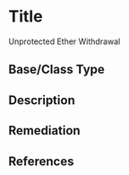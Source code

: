 # Title 
Unprotected Ether Withdrawal

## Base/Class Type


## Description 


## Remediation


## References 

